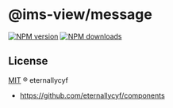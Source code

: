 # @ims-view/message

[![NPM version][version-image]][version-url] [![NPM downloads][download-image]][download-url]

## License

[MIT](../../LICENSE) ® eternallycyf

<!-- npm url -->

[version-image]: http://img.shields.io/npm/v/@ims-view/message.svg?color=deepgreen&label=latest
[version-url]: http://npmjs.org/package/@ims-view/message
[download-image]: https://img.shields.io/npm/dm/@ims-view/message.svg
[download-url]: https://npmjs.org/package/@ims-view/message

<!-- repo url -->

- https://github.com/eternallycyf/components

